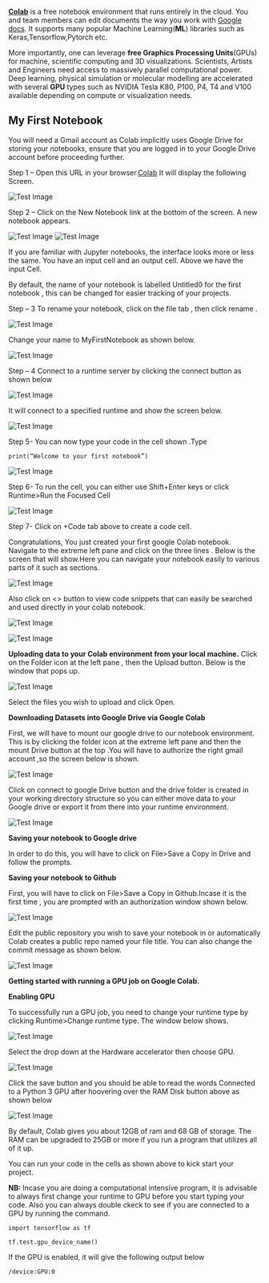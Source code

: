 **[Colab](https://colab.research.google.com)** is a free notebook environment that runs entirely in the cloud. You and team members can edit documents the way you work with [Google docs](https://docs.google.com). It supports many popular Machine Learning(**ML**) libraries such as Keras,Tensorflow,Pytorch etc.

More importantly, one can leverage **free Graphics Processing Units**(GPUs) for machine, scientific computing and 3D visualizations. Scientists, Artists and Engineers need access to massively parallel computational power. Deep learning, physical simulation or molecular modelling are accelerated with several **GPU** types such as NVIDIA Tesla K80, P100, P4, T4 and V100 available depending on compute or visualization needs.

My First Notebook
------------------

You will need a Gmail account as Colab implicitly uses Google Drive for storing your notebooks, ensure that you are logged in to your Google Drive account before proceeding further.

Step 1 – Open this URL in your browser.[Colab](https://colab.research.google.com) It will display the following Screen.

![Test Image](./images/1.PNG "Test Title")

Step 2 – Click on the New Notebook link at the bottom of the screen. A new notebook appears.

![Test Image](./images/2.PNG "Test Title")
![Test Image](./images/3.png "Test Title")

If you are familiar with Jupyter notebooks, the interface looks more or less the same. You have an input cell and an output cell. Above we have the input Cell.

By default, the name of your notebook is labelled Untitled0 for the first notebook , this can be changed for easier tracking of your projects.

Step – 3 To rename your notebook, click on the file tab , then click rename . 

![Test Image](./images/4.png "Test Title")

Change your name to MyFirstNotebook as shown below.

![Test Image](./images/5.png "Test Title")

Step – 4 Connect to a runtime server by clicking the connect button as shown below

![Test Image](./images/6.png "Test Title")

It will connect to a specified runtime and show the screen below.

![Test Image](./images/7.png "Test Title")

Step 5- You can now type your code in the cell shown .Type

`print(“Welcome to your first notebook”)`

![Test Image](./images/8.png "Test Title")

Step 6- To run the cell, you can either use Shift+Enter keys or click Runtime>Run the Focused Cell

![Test Image](./images/9.png "Test Title")

Step 7- Click on +Code tab above to create a code cell. 

Congratulations, You just created your first google Colab notebook. Navigate  to the extreme left pane and click on the three lines . Below is the screen that will show.Here you can navigate your notebook easily to various parts of it such as sections.

![Test Image](./images/10.png "Test Title")

Also click on <> button  to view code snippets that can easily be searched and used directly in your colab notebook.

![Test Image](./images/11.png "Test Title")

![Test Image](./images/12.png "Test Title")

**Uploading data to your Colab environment from your local machine.**
Click on the Folder icon at the left pane , then the Upload button. Below is the window that pops up.

![Test Image](./images/13.png "Test Title")

Select the files you wish to upload and click Open.

**Downloading Datasets into Google Drive via Google Colab**

First, we will have to mount our google drive to our notebook environment. This is by clicking the folder icon at the extreme left pane and then the mount Drive button at the top .You will have to authorize the right gmail account ,so the screen below is shown.

![Test Image](./images/14.png "Test Title")

Click on connect to google Drive button and the drive folder is created in your working directory structure so you can either move data to your Google drive or export it from there into your runtime environment.

![Test Image](./images/15.png "Test Title")

**Saving your notebook to Google drive**

In order to do this, you will have to click on File>Save a Copy in Drive and follow the prompts.

**Saving your notebook to Github**

First, you will have to click on File>Save a Copy in Github.Incase it is the first time , you are prompted with an authorization window  shown below.

![Test Image](./images/16.png "Test Title")

Edit the public repository you wish to save your notebook in or automatically Colab creates a public repo named your file title. You can also change the commit message as shown below.

![Test Image](./images/17.png "Test Title")

**Getting started with running a GPU job on Google Colab.**

**Enabling GPU**

To successfully run a GPU job, you need to change your runtime type by clicking Runtime>Change runtime type. The window below shows.

![Test Image](./images/18.png "Test Title")

Select the drop down at the Hardware accelerator then choose GPU.

![Test Image](./images/19.png "Test Title")

Click the save button and you should be able to read the words Connected to a Python 3 GPU after hoovering over the RAM Disk button above as shown below

![Test Image](./images/20.png "Test Title")

By default, Colab gives you about 12GB of ram and 68 GB of storage. The RAM can be upgraded to 25GB or more if you run a program that utilizes all of it up.

You can run your code in the cells as shown above to kick start your project.

**NB:** Incase you are doing a  computational intensive program, it is advisable to always first change your runtime to GPU before you start typing your code. Also you can always double ckeck to see if you are connected to a GPU by running the command.

`import tensorflow as tf`

`tf.test.gpu_device_name()`

If the GPU is enabled, it will give the following output below

`/device:GPU:0`
